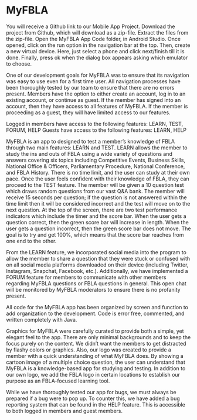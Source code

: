 # MyFBLA
You will receive a Github link to our Mobile App Project. Download the project from Github, which will download as a zip-file. Extract the files from the zip-file. Open the MyFBLA App Code folder, in Android Studio. Once opened, click on the run option in the navigation bar at the top. Then, create a new virtual device. Here, just select a phone and click next/finish till it is done. Finally, press ok when the dialog box appears asking which emulator to choose.

One of our development goals for MyFBLA was to ensure that its navigation was easy to use even for a first time user. All navigation processes have been thoroughly tested by our team to ensure that there are no errors present. Members have the option to either create an account, log in to an existing account, or continue as guest. If the member has signed into an account, then they have access to all features of MyFBLA. If the member is proceeding as a guest, they will have limited access to our features. 

Logged in members have access to the following features: LEARN, TEST, FORUM, HELP
Guests have access to the following features: LEARN, HELP

MyFBLA is an app to designed to test a member’s knowledge of FBLA through two main features: LEARN and TEST. LEARN allows the member to study the ins and outs of FBLA using a wide variety of questions and answers covering six topics including Competitive Events, Business Skills, National Office & Officers, Parliamentary Procedure, National Conference, and FBLA History. There is no time limit, and the user can study at their own pace. Once the user feels confident with their knowledge of FBLA, they can proceed to the TEST feature. The member will be given a 10 question test which draws random questions from our vast Q&A bank. The member will receive 15 seconds per question; if the question is not answered within the time limit then it will be considered incorrect and the test will move on to the next question. At the top of the screen, there are two test performance indicators which include the timer and the score bar. When the user gets a question correct, then the green score bar will increase in length. When the user gets a question incorrect, then the green score bar does not move. The goal is to try and get 100%, which means that the score bar reaches from one end to the other. 

From the LEARN feature, we incorporated social media into the program to allow the member to share a question that they were stuck or confused with on all social media platforms downloaded on their device (including Twitter, Instagram, Snapchat, Facebook, etc.). Additionally, we have implemented a FORUM feature for members to communicate with other members regarding MyFBLA questions or FBLA questions in general. This open chat will be monitored by MyFBLA moderators to ensure there is no profanity present. 

All code for the MyFBLA app has been organized by screen and function to add organization to the development. Code is error free, commented, and written completely with Java. 

Graphics for MyFBLA were carefully curated to provide both a simple, yet elegant feel to the app. There are only minimal backgrounds and to keep the focus purely on the content. We didn’t want the members to get distracted by flashy colors or graphics. Also, our logo was created to provide a member with a quick understanding of what MyFBLA does. By showing a cartoon image of a multiple choice question, the user can understand that MyFBLA is a knowledge-based app for studying and testing. In addition to our own logo, we add the FBLA logo in certain locations to establish our purpose as an FBLA-focused learning tool. 

While we have thoroughly tested our app for bugs, we must always be prepared if a bug were to pop up. To counter this, we have added a bug reporting system that can be found in the HELP feature. This is accessible to both logged in members and guest members. 
